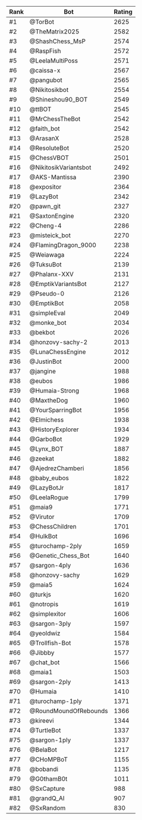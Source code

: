 Rank|Bot|Rating
---|---|---
#1|@TorBot|2625
#2|@TheMatrix2025|2582
#3|@ShashChess_MsP|2574
#4|@RaspFish|2572
#5|@LeelaMultiPoss|2571
#6|@caissa-x|2567
#7|@pangubot|2565
#8|@Nikitosikbot|2554
#9|@Shineshou90_BOT|2549
#10|@ttBOT|2545
#11|@MrChessTheBot|2542
#12|@faith_bot|2542
#13|@ArasanX|2528
#14|@ResoluteBot|2520
#15|@ChessVBOT|2501
#16|@NikitosikVariantsbot|2492
#17|@AKS-Mantissa|2390
#18|@expositor|2364
#19|@LazyBot|2342
#20|@pawn_git|2327
#21|@SaxtonEngine|2320
#22|@Cheng-4|2286
#23|@misteick_bot|2270
#24|@FlamingDragon_9000|2238
#25|@Weiawaga|2224
#26|@TuksuBot|2139
#27|@Phalanx-XXV|2131
#28|@EmptikVariantsBot|2127
#29|@Pseudo-0|2126
#30|@EmptikBot|2058
#31|@simpleEval|2049
#32|@monke_bot|2034
#33|@bekbot|2026
#34|@honzovy-sachy-2|2013
#35|@LunaChessEngine|2012
#36|@JustinBot|2000
#37|@jangine|1988
#38|@eubos|1986
#39|@Humaia-Strong|1968
#40|@MaxtheDog|1960
#41|@YourSparringBot|1956
#42|@Elmichess|1938
#43|@HistoryExplorer|1934
#44|@GarboBot|1929
#45|@Lynx_BOT|1887
#46|@zeekat|1882
#47|@AjedrezChamberi|1856
#48|@baby_eubos|1822
#49|@LazyBotJr|1817
#50|@LeelaRogue|1799
#51|@maia9|1771
#52|@Virutor|1709
#53|@ChessChildren|1701
#54|@HulkBot|1696
#55|@turochamp-2ply|1659
#56|@Genetic_Chess_Bot|1640
#57|@sargon-4ply|1636
#58|@honzovy-sachy|1629
#59|@maia5|1624
#60|@turkjs|1620
#61|@notropis|1619
#62|@simplexitor|1606
#63|@sargon-3ply|1597
#64|@yeoldwiz|1584
#65|@Trollfish-Bot|1578
#66|@Jibbby|1577
#67|@chat_bot|1566
#68|@maia1|1503
#69|@sargon-2ply|1413
#70|@Humaia|1410
#71|@turochamp-1ply|1371
#72|@RoundMoundOfRebounds|1366
#73|@kireevi|1344
#74|@TurtleBot|1337
#75|@sargon-1ply|1337
#76|@BelaBot|1217
#77|@CHoMPBoT|1155
#78|@bobandi|1135
#79|@G0thamB0t|1011
#80|@SxCapture|988
#81|@grandQ_AI|907
#82|@SxRandom|830
